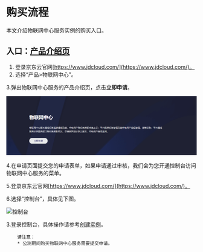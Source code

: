 # 购买流程

本文介绍物联网中心服务实例的购买入口。

## 入口：[产品介绍页](https://www.jdcloud.com/products/mongodb)
1. 登录京东云官网[https://www.jdcloud.com/](https://www.jdcloud.com/)。
2. 选择“产品>物联网中心”。

3.弹出物联网中心服务的产品介绍页，点击**立即申请**。

![Hub-buy](../../../../image/IoT/IoT-Hub/iothub-007.png)

4.在申请页面提交您的申请表单，如果申请通过审核，我们会为您开通控制台访问物联网中心服务的菜单。

5.登录京东云官网[https://www.jdcloud.com/](https://www.jdcloud.com/)。

6.选择“控制台”，具体见下图。

![控制台](https://github.com/jdcloudcom/cn/blob/master/image/mongodb/console-buy.png)

3.登录控制台，具体操作请参考[创建实例](../Getting-Started/Create-Instance.md)。

		请注意：
		* 公测期间购买物联网中心服务需要提交申请。
